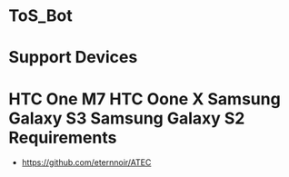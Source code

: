 ToS_Bot
=======
Support Devices
=======
HTC One M7
HTC Oone X
Samsung Galaxy S3
Samsung Galaxy S2
Requirements
=======
* https://github.com/eternnoir/ATEC
